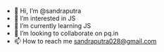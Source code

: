- 👋 Hi, I’m @sandraputra
- 👀 I’m interested in JS
- 🌱 I’m currently learning JS
- 💞️ I’m looking to collaborate on pq.in
- 📫 How to reach me sandraputra028@gmail.com

<!---
sandraputra/sandraputra is a ✨ special ✨ repository because its `README.md` (this file) appears on your GitHub profile.
You can click the Preview link to take a look at your changes.
--->
